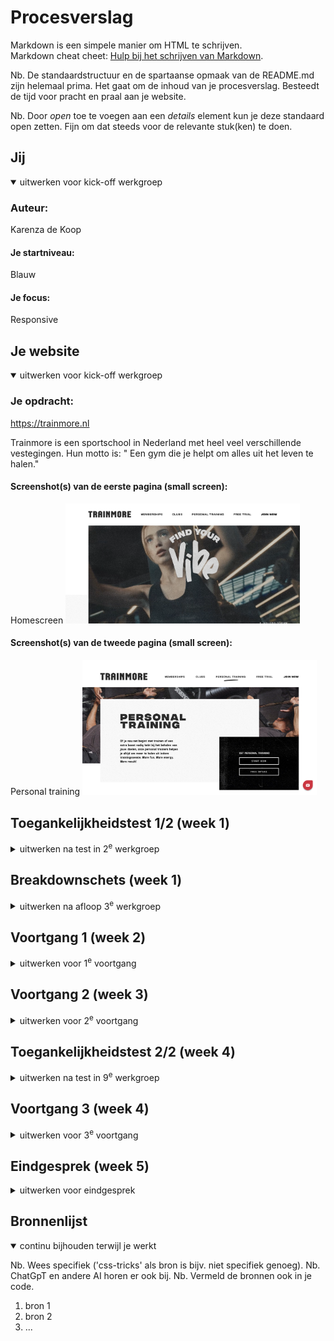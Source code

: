 # Procesverslag
Markdown is een simpele manier om HTML te schrijven.  
Markdown cheat cheet: [Hulp bij het schrijven van Markdown](https://github.com/adam-p/markdown-here/wiki/Markdown-Cheatsheet).

Nb. De standaardstructuur en de spartaanse opmaak van de README.md zijn helemaal prima. Het gaat om de inhoud van je procesverslag. Besteedt de tijd voor pracht en praal aan je website.

Nb. Door *open* toe te voegen aan een *details* element kun je deze standaard open zetten. Fijn om dat steeds voor de relevante stuk(ken) te doen.





## Jij

<details open>
  <summary>uitwerken voor kick-off werkgroep</summary>

  ### Auteur:
  Karenza de Koop

  #### Je startniveau:
  Blauw 

  #### Je focus:
  Responsive
 
</details>





## Je website

<details open>
  <summary>uitwerken voor kick-off werkgroep</summary>

  ### Je opdracht:
  https://trainmore.nl 

  Trainmore is een sportschool in Nederland met heel veel verschillende vestegingen.
  Hun motto is: " Een gym die je helpt om alles uit het leven te halen." 


  #### Screenshot(s) van de eerste pagina (small screen): 
  Homescreen 
  <img src="readme-images/homescreen.png" width="375px" alt="Op deze pagina krijg je informatie over het bedrijf">

  #### Screenshot(s) van de tweede pagina (small screen):
  Personal training 
  <img src="readme-images/tweedepagina.png" width="375px" alt="Hier krijg je informatie over de personal trainers">
 
</details>



## Toegankelijkheidstest 1/2 (week 1)

<details>
  <summary>uitwerken na test in 2<sup>e</sup> werkgroep</summary>

 Tijdens dit test process heb ik een paar dingen uitgevonden. De screenreader test ging goed maar de Trainmore website is niet zo toegankelijk als ik dacht. De headings zijn niet allemaal duidelijk en geven niet altijd aan waar de content over gaat. Ze gebruiken vaak headings als grote, dikgedrukte text en dat zorg voor verwarring voor de screenreaders gebruikers. De links zijn allemaal wel duidelijk en lezen dit goed voor. 
  Daarna zijn we de WCAG-test gaan doen en dit heeft heel duidelijk aangegeven dat de website niet toegankelijk is.
  veel html elementen zijn niet goed aangegeven en de media op de website is leuk maar niet handig voor toegeankelijkheid. 
  Conclusie is dat er nog best veel gedaan moet worden om dit website toegankelijk te maken.

  ### Bevindingen
  - Headings zijn niet duidelijk aangegeven 
  - Html moet netter geschreven worden
  
</details>



## Breakdownschets (week 1)

<details>
  <summary>uitwerken na afloop 3<sup>e</sup> werkgroep</summary>

  ### de hele pagina: 
  <img src="readme-images/dummy-plaatje.jpg" width="375px" alt="breakdown van de hele pagina">

  ### dynamisch deel (bijv menu): 
  <img src="readme-images/dummy-plaatje.jpg" width="375px" alt="breakdown van een dynamisch deel">

  ### wellicht nog een dynamisch deel (bijv filter): 
  <img src="readme-images/dummy-plaatje.jpg" width="375px" alt="breakdown van nog een dynamisch deel">

</details>





## Voortgang 1 (week 2)

<details>
  <summary>uitwerken voor 1<sup>e</sup> voortgang</summary>

  ### Stand van zaken
  Ik was meteen begonnen aan de HTML van de website. Ik vin HTML persoonlijk best makkelijkdus had niet veel moeite met het opzet van "nette" html. Had alleen wat vragen die ik wilde stellen maar dat ging over kleine dingen zoals "att atributes" en "hoe je het beste hidden headers kan gebruiken. Voorderest gebruik ik verschillende sections om de site goed op te delen en maak gebruik van header main en footer om later makkelijker te selecteren. 

<img src="readme-images/html-ss.png" width="375px" alt="html pagina screenshot">
<img src="readme-images/html-ss2.png" width="375px" alt="html pagina screenshot">


  ### Agenda voor meeting
  1e meeting ging wat anders dan de andere

  | Karenza        | Hidde              | 
  | ---            | ---                | 
  | Headers, aria  |                    | 
  | labels,        |                    | 
  | dropdown       |                    | 


  ### Verslag van meeting
  hier na afloop snel de uitkomsten van de meeting vastleggen

  - Html opzet moet netter (eerst header etc )
  - Aria lables zijn voor dingen die geen text hebben maar wel opgelezen moeten worden
  - Dropdown menus doe je met "details en summary"
  - Geen design elementen zetten in de Html (geen <br> en width etc)
  - Elke section moet een header hebben 
  <!-- - Mijn website heeft ook engelse woorden erin, kan ik deze laten/ is dit handig  -->
  <!-- hoe moeten alt atributes uitgelegd worden / Alt text moet beter uitgelegd worden -->
  <!-- font face uitleg aub  -->
  <!-- flexbox of grid  -->
  <!-- marquee styling -->

</details>



## Voortgang 2 (week 3)

<details>
  <summary>uitwerken voor 2<sup>e</sup> voortgang</summary>

  ### Stand van zaken
  hier dit ging goed & dit was lastig (neem ook screenshots op van delen van je website en code)


  ### Agenda voor meeting
  samen met je groepje opstellen

  | student 1      | student 2          | student 3    | student 4        |
  | ---            | ---                | ---          | ---              |
  | dit bespreken  | en dit             | en ik dit    | en dan ik dat    |
  | en dat ook nog | dit als er tijd is | nog een punt | dit wil ik zeker |
  | ...            | ...                | ...          | ...              |


  ### Verslag van meeting
  hier na afloop snel de uitkomsten van de meeting vastleggen

  - punt 1
  - punt 2
  - nog een punt
- ...

</details>





## Toegankelijkheidstest 2/2 (week 4)

<details>
  <summary>uitwerken na test in 9<sup>e</sup> werkgroep</summary>

  ### Bevindingen
  Lijst met je bevindingen die in de test naar voren kwamen (geef ook aan wat er verbeterd is):

</details>





## Voortgang 3 (week 4)

<details>
  <summary>uitwerken voor 3<sup>e</sup> voortgang</summary>

  ### Stand van zaken
  hier dit ging goed & dit was lastig (neem ook screenshots op van delen van je website en code)


  ### Agenda voor meeting
  samen met je groepje opstellen

  | student 1      | student 2          | student 3    | student 4        |
  | ---            | ---                | ---          | ---              |
  | dit bespreken  | en dit             | en ik dit    | en dan ik dat    |
  | en dat ook nog | dit als er tijd is | nog een punt | dit wil ik zeker |
  | ...            | ...                | ...          | ...              |


  ### Verslag van meeting
  hier na afloop snel de uitkomsten van de meeting vastleggen

  - punt 1
  - punt 2
  - nog een punt
  - ...

</details>





## Eindgesprek (week 5)

<details>
  <summary>uitwerken voor eindgesprek</summary>

  ### Je uitkomst - karakteristiek screenshots:
  <img src="readme-images/dummy-plaatje.jpg" width="375px" alt="uitomst opdracht 1">


  ### Dit ging goed/Heb ik geleerd: 
  Korte omschrijving met plaatjes

  <img src="readme-images/dummy-plaatje.jpg" width="375px" alt="top">


  ### Dit was lastig/Is niet gelukt:
  Korte omschrijving met plaatjes

  <img src="readme-images/dummy-plaatje.jpg" width="375px" alt="bummer">
</details>





## Bronnenlijst

<details open>
  <summary>continu bijhouden terwijl je werkt</summary>

  Nb. Wees specifiek ('css-tricks' als bron is bijv. niet specifiek genoeg). 
  Nb. ChatGpT en andere AI horen er ook bij.
  Nb. Vermeld de bronnen ook in je code.

  1. bron 1
  2. bron 2
  3. ...

</details>
